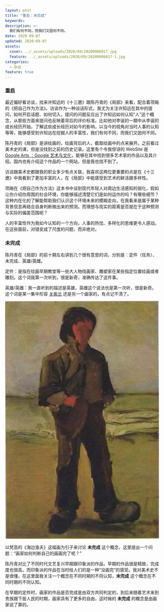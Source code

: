 ```yaml
---
layout: post
title: "重启：未完成"
keywords: 
description: >-
  我们有何不同，而我们又因何不同。
date: 2020-09-07
updated: 2020-09-07
assets:
  cover: ../_assets/uploads/2020/09/20200906017.jpg
  feature: ../_assets/uploads/2020/09/20200906017-1.jpg
categories:
  - 杂谈
feature: true
---
```

### 重启
最近偏好看访谈，找来许知远的《十三邀》跟陈丹青的《局部》来看，配合着项飚的《把自己作为方法》。访谈作为一种谈话形式，我尤为关注许知远在其中的提问，如何开启话题、如何切入，提问的问题反应出了许知远如何认知“人”这个概念，从那些方面来提问也反映着背后的评价标准。比如他对李诞的一期中从李诞的成长经历开始，了解这些成长经历对如今的影响，以当今的视角对当时人事的认知等等，能够感受到许知远在挖掘人的丰富性，我们有何不同，而我们又因何不同。

陈丹青的《局部》是讲绘画的，绘画背后的人，截取绘画中的点来展开。之前看过美术史的课，但是没找到之前的历史记录。这里有个令我惊讶的 WebSite 是 [Google Arts ：Google 艺术与文化](https://artsandculture.google.com/)，能够在其中找到很多艺术家的作品以及其介绍。国内也有介绍这个作品的一个网站，但是我也找不到了。

访谈跟美术史都跟我的职业多少有点关联，我喜欢这两位更重要的点是在《十三邀》中我看到了更加丰富的人，在《局部》中能感受到艺术的鲜活跟多样性。

项飚在《把自己作为方法》这本书中谈到现代年轻人对周边生活感知的弱化，假如让你介绍你周围的社会环境，你能够描述清楚它们是如何运作的吗？有哪些细节？这种内在化的了解能帮助我们认识这个环境未来的模糊走向，在我看来是属于某种背景信息再结合自身判断做出来的预测。而理想与现实的距离是否就在于这种预测与实际的偏差范围呢？

人的丰富性作为我如今认知的一个方向，人事的热忱、多样化的思维更令人感动。在这些面前，对错变成了尺度的问题，而非绝对。   

### 未完成
陈丹青在《局部》的前十期左右讲到几个很有意思的词，分别是：定件（任务）、未完成、英雄/英雌。

定件：是指在绘画早期教堂等一些大人物找画家、雕塑家在某些指定位置绘画或者雕刻。这个词我第一次听到，很是新奇，准确传达了这件事。

英雄/英雌：我一直听到的描述是英雄，英雌这个说法也是第一次听，很是新奇。这个词是某一集中形容 [关紫兰](https://en.wikipedia.org/wiki/Guan_Zilan) 还是另一个画家的，有点记不清了。   

![海边渔夫 · 梵高](../_assets/uploads/2020/09/20200906017_1.jpg)

以梵高的《海边渔夫》这幅画为引子来讨论 **未完成** 这个概念，这里提出一个问题：“画家如何判断自己的画画完了呢？” 

陈丹青对比了不同时代文艺复兴早期跟印象派的作品，早期的作品很是精致，完成度也很高。而印象派的作品在当时给人们的是一种“没画完”的感受。我对美术史不是很懂，在这里面我关注一个概念在不同时期的不同认知，**未完成** 这个概念在不同时期的不同认知。

在早期的定件时，画家的作品是否完成是由双方共同判定的，到后来随着艺术来到贵族跟下层人民的时期，画家具有了更多的自由，这时候的 **未完成** 的概念是由画家说了算的。   
